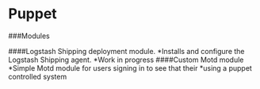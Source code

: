 Puppet
======

###Modules

####Logstash Shipping deployment module.
 *Installs and configure the Logstash Shipping agent.
 *Work in progress
####Custom Motd module
 *Simple Motd module for users signing in to see that their
 *using a puppet controlled system